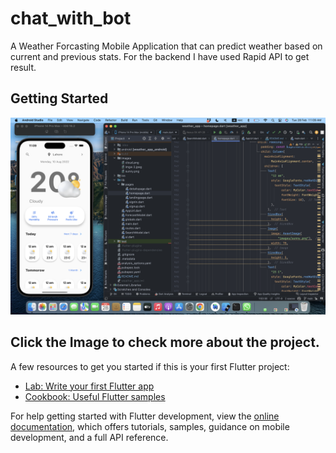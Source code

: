 # chat_with_bot

A Weather Forcasting Mobile Application that can predict weather based on current and previous stats. For the backend I have used Rapid API to get result.

## Getting Started

[![Weather Forcasting](images/display.png)](https://youtu.be/qm_laewLt5k)




## Click the Image to check more about the project.

A few resources to get you started if this is your first Flutter project:

- [Lab: Write your first Flutter app](https://docs.flutter.dev/get-started/codelab)
- [Cookbook: Useful Flutter samples](https://docs.flutter.dev/cookbook)

For help getting started with Flutter development, view the
[online documentation](https://docs.flutter.dev/), which offers tutorials,
samples, guidance on mobile development, and a full API reference.
